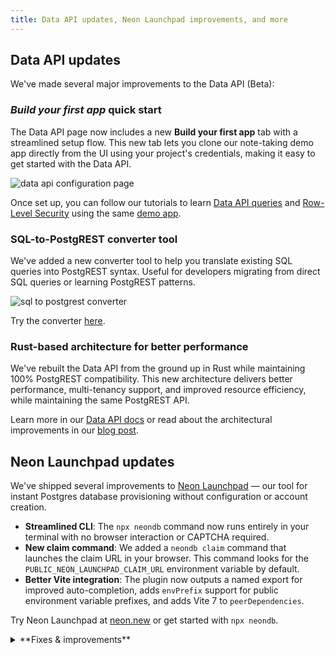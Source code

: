 ```yaml
---
title: Data API updates, Neon Launchpad improvements, and more
---
```


## Data API updates

We've made several major improvements to the Data API (Beta):

### _Build your first app_ quick start

The Data API page now includes a new **Build your first app** tab with a streamlined setup flow. This new tab lets you clone our note-taking demo app directly from the UI using your project's credentials, making it easy to get started with the Data API.

![data api configuration page](/docs/changelog/data_api_config_page.png)

Once set up, you can follow our tutorials to learn [Data API queries](/docs/data-api/demo) and [Row-Level Security](/docs/guides/rls-tutorial) using the same [demo app](https://github.com/neondatabase-labs/neon-data-api-neon-auth).

### SQL-to-PostgREST converter tool

We've added a new converter tool to help you translate existing SQL queries into PostgREST syntax. Useful for developers migrating from direct SQL queries or learning PostgREST patterns.

![sql to postgrest converter](/docs/changelog/sql_postgrest_converter.png)

Try the converter [here](/docs/data-api/sql-to-rest).

### Rust-based architecture for better performance

We've rebuilt the Data API from the ground up in Rust while maintaining 100% PostgREST compatibility. This new architecture delivers better performance, multi-tenancy support, and improved resource efficiency, while maintaining the same PostgREST API.

Learn more in our [Data API docs](/docs/data-api/get-started) or read about the architectural improvements in our [blog post](https://neon.com/blog/a-postgrest-compatible-data-api-now-on-neon).

## Neon Launchpad updates

We've shipped several improvements to [Neon Launchpad](/docs/reference/neon-launchpad) — our tool for instant Postgres database provisioning without configuration or account creation.

- **Streamlined CLI**: The `npx neondb` command now runs entirely in your terminal with no browser interaction or CAPTCHA required.
- **New claim command**: We added a `neondb claim` command that launches the claim URL in your browser. This command looks for the `PUBLIC_NEON_LAUNCHPAD_CLAIM_URL` environment variable by default.
- **Better Vite integration**: The plugin now outputs a named export for improved auto-completion, adds `envPrefix` support for public environment variable prefixes, and adds Vite 7 to `peerDependencies`.

Try Neon Launchpad at [neon.new](https://neon.new/) or get started with `npx neondb`.

<details>
<summary>**Fixes & improvements**</summary>

- **Snapshots API**
  - Added `restored_from` and `restored_as` fields to branch API responses, providing better tracking of snapshot restore relationships for AI agents and automated workflows. These fields show which snapshot was used to restore a branch and which branch was replaced during restoration.

</details>
